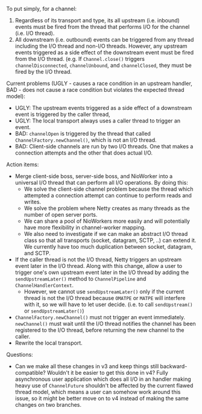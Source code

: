 To put simply, for a channel:

1. Regardless of its transport and type, its all upstream (i.e. inbound) events must be fired from the thread that performs I/O for the channel (i.e. I/O thread).
1. All downstream (i.e. outbound) events can be triggered from any thread including the I/O thread and non-I/O threads.  However, any upstream events triggered as a side effect of the downstream event must be fired from the I/O thread. (e.g. If `Channel.close()` triggers `channelDisconnected`, `channelUnbound`, and `channelClosed`, they must be fired by the I/O thread.

Current problems (UGLY - causes a race condition in an upstream handler, BAD - does not cause a race condition but violates the expected thread model):

* UGLY: The upstream events triggered as a side effect of a downstream event is triggered by the caller thread, 
* UGLY: The local transport always uses a caller thread to trigger an event.
* BAD: `channelOpen` is triggered by the thread that called `ChannelFactory.newChannel()`, which is not an I/O thread.
* BAD: Client-side channels are run by two I/O threads.  One that makes a connection attempts and the other that does actual I/O.

Action items:

* Merge client-side boss, server-side boss, and NioWorker into a universal I/O thread that can perform all I/O operations.  By doing this:
  * We solve the client-side channel problem because the thread which attempted a connection attempt can continue to perform reads and writes.
  * We solve the problem where Netty creates as many threads as the number of open server ports.
  * We can share a pool of NioWorkers more easily and will potentially have more flexibility in channel-worker mapping.
  * We also need to investigate if we can make an abstract I/O thread class so that all transports (socket, datagram, SCTP, ..) can extend it.  We currently have too much duplication between socket, datagram, and SCTP.
* If the caller thread is not the I/O thread, Netty triggers an upstream event later in the I/O thread.  Along with this change, allow a user to trigger one's own upstream event later in the I/O thread by adding the `sendUpstreamLater()` method to `ChannelPipeline` and `ChannelHandlerContext`.
  * However, we cannot use `sendUpstreamLater()` only if the current thread is not the I/O thread because `OMATPE` or `MATPE` will interfere with it, so we will have to let user decide. (i.e. to call `sendUpstream()` or `sendUpstreamLater()`)
* `ChannelFactory.newChannel()` must not trigger an event immediately.  `newChannel()` must wait until the I/O thread notifies the channel has been registered to the I/O thread, before returning the new channel to the caller.  
* Rewrite the local transport.

Questions:

* Can we make all these changes in v3 and keep things still backward-compatible?  Wouldn't it be easier to get this done in v4?  Fully asynchronous user application which does all I/O in an handler making heavy use of `ChannelFuture` shouldn't be affected by the current flawed thread model, which means a user can somehow work around this issue, so it might be better move on to v4 instead of making the same changes on two branches.